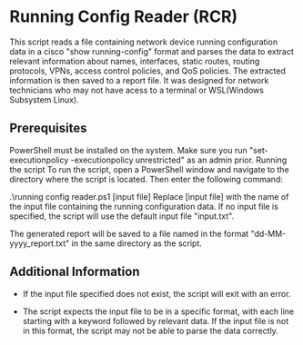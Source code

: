 # Running Config Reader (RCR)

This script reads a file containing network device running configuration data in a cisco "show running-config" format and parses the data to extract relevant information about names, interfaces, static routes, routing protocols, VPNs, access control policies, and QoS policies. The extracted information is then saved to a report file. It was designed for network technicians who may not have acess to a terminal or WSL(Windows Subsystem Linux).

## Prerequisites

PowerShell must be installed on the system. Make sure you run "set-executionpolicy -executionpolicy unrestricted" as an admin prior.
Running the script
To run the script, open a PowerShell window and navigate to the directory where the script is located. Then enter the following command:

.\running config reader.ps1 [input file]
Replace [input file] with the name of the input file containing the running configuration data. If no input file is specified, the script will use the default input file "input.txt".

The generated report will be saved to a file named in the format "dd-MM-yyyy_report.txt" in the same directory as the script.

## Additional Information

- If the input file specified does not exist, the script will exit with an error.

- The script expects the input file to be in a specific format, with each line starting with a keyword followed by relevant data. If the input file is not in this format, the script may not be able to parse the data correctly.


